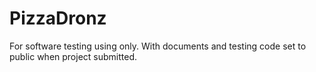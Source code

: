# PizzaDronz
For software testing using only. With documents and testing code set to public when project submitted.
